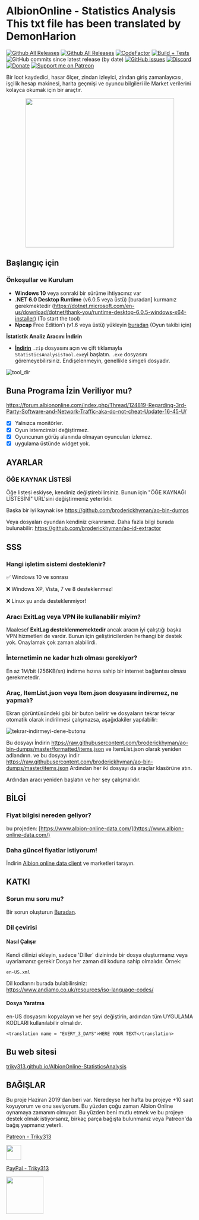 AlbionOnline - Statistics Analysis
This txt file has been translated by DemonHarion
===================
[![Github All Releases](https://img.shields.io/github/v/release/Triky313/AlbionOnline-StatisticsAnalysis)](https://github.com/Triky313/AlbionOnline-StatisticsAnalysis/releases)
[![Github All Releases](https://img.shields.io/github/downloads/Triky313/AlbionOnline-StatisticsAnalysis/total.svg)](https://github.com/Triky313/AlbionOnline-StatisticsAnalysis/releases) 
[![CodeFactor](https://www.codefactor.io/repository/github/triky313/albiononline-statisticsanalysis/badge/main)](https://www.codefactor.io/repository/github/triky313/albiononline-statisticsanalysis/overview/main)
[![Build + Tests](https://github.com/Triky313/AlbionOnline-StatisticsAnalysis/actions/workflows/build-and-unit-tests.yml/badge.svg)](https://github.com/Triky313/AlbionOnline-StatisticsAnalysis/actions/workflows/dotnet-desktop.yml)
![GitHub commits since latest release (by date)](https://img.shields.io/github/commits-since/Triky313/AlbionOnline-StatisticsAnalysis/latest?color=AF3B7F)
[![GitHub issues](https://img.shields.io/github/issues/Triky313/AlbionOnline-StatisticsAnalysis)](https://github.com/Triky313/AlbionOnline-StatisticsAnalysis/issues)
[![Discord](https://img.shields.io/discord/772406813438115891?color=%237289da&label=Discord&logo=discord&logoColor=%237289da&style=flat)](https://discord.gg/Wv5RWehbrU)
[![Donate](https://img.shields.io/badge/paypal-donate-1e477a)](https://www.paypal.com/donate/?hosted_button_id=N6T3CWXYNGHKC)
[![Support me on Patreon](https://img.shields.io/endpoint.svg?url=https%3A%2F%2Fshieldsio-patreon.vercel.app%2Fapi%3Fusername%3DTriky313%26type%3Dpatrons&style=flat)](https://patreon.com/Triky313)

Bir loot kaydedici, hasar ölçer, zindan izleyici, zindan giriş zamanlayıcısı, işçilik hesap makinesi, harita geçmişi ve oyuncu bilgileri ile Market verilerini kolayca okumak için bir araçtır.

<p align="center" align='right'>
  <img src="https://user-images.githubusercontent.com/14247773/147143464-c36d0cba-dddb-4b34-bd2e-11e3f65e3289.png" data-canonical-src="https://user-images.githubusercontent.com/14247773/147143464-c36d0cba-dddb-4b34-bd2e-11e3f65e3289.png" width="400" height="400" />
</p>

## Başlangıç için

### Önkoşullar ve Kurulum
- **Windows 10** veya sonraki bir sürüme ihtiyacınız var
- **.NET 6.0 Desktop Runtime** (v6.0.5 veya üstü) [buradan] kurmanız gerekmektedir (https://dotnet.microsoft.com/en-us/download/dotnet/thank-you/runtime-desktop-6.0.5-windows-x64-installer) (To start the tool)
- **Npcap** Free Edition'ı (v1.6 veya üstü) yükleyin [buradan](https://npcap.com/#download) (Oyun takibi için)

**İstatistik Analiz Aracını İndirin**
- [**İndirin**](https://github.com/Triky313/AlbionOnline-StatisticsAnalysis/releases/download/v5.17.3/StatisticsAnalysis-AlbionOnline-v5.17.3-x64.zip)
`.zip` dosyasını açın ve çift tıklamayla `StatisticsAnalysisTool.exe`yi başlatın. `.exe` dosyasını göremeyebilirsiniz. Endişelenmeyin, genellikle simgeli dosyadır.

![tool_dir](https://user-images.githubusercontent.com/14247773/170473306-4dcc629e-384e-41b2-ada8-657cabe1b472.png)


## Buna Programa İzin Veriliyor mu?
https://forum.albiononline.com/index.php/Thread/124819-Regarding-3rd-Party-Software-and-Network-Traffic-aka-do-not-cheat-Update-16-45-U/

- [x] Yalnızca monitörler.
- [x] Oyun istemcimizi değiştirmez.
- [x] Oyuncunun görüş alanında olmayan oyuncuları izlemez.
- [x] uygulama üstünde widget yok.

## AYARLAR

### ÖĞE KAYNAK LİSTESİ
Öğe listesi eskiyse, kendiniz değiştirebilirsiniz. Bunun için "ÖĞE KAYNAĞI LİSTESİNİ" URL'sini değiştirmeniz yeterlidir.

Başka bir iyi kaynak ise https://github.com/broderickhyman/ao-bin-dumps

Veya dosyaları oyundan kendiniz çıkarırsınız. Daha fazla bilgi burada bulunabilir: https://github.com/broderickhyman/ao-id-extractor


## SSS
### Hangi işletim sistemi desteklenir?
✅ Windows 10 ve sonrası

❌ Windows XP, Vista, 7 ve 8 desteklenmez!

❌ Linux şu anda desteklenmiyor!

### Aracı ExitLag veya VPN ile kullanabilir miyim?
Maalesef **ExitLag desteklenmemektedir** ancak aracın iyi çalıştığı başka VPN hizmetleri de vardır. Bunun için geliştiricilerden herhangi bir destek yok. Onaylamak çok zaman alabilirdi.

### İnternetimin ne kadar hızlı olması gerekiyor?
En az 1M/bit (256KB/sn) indirme hızına sahip bir internet bağlantısı olması gerekmetedir.

### Araç, ItemList.json veya Item.json dosyasını indiremez, ne yapmalı?
Ekran görüntüsündeki gibi bir buton belirir ve dosyaların tekrar tekrar otomatik olarak indirilmesi çalışmazsa, aşağıdakiler yapılabilir:

![tekrar-indirmeyi-dene-butonu](https://user-images.githubusercontent.com/14247773/170475039-3739e5cd-5d02-41bf-a77d-f58290de75a3.png)

Bu dosyayı İndirin https://raw.githubusercontent.com/broderickhyman/ao-bin-dumps/master/formatted/items.json ve ItemList.json olarak yeniden adlandırın.
ve
bu dosyayı indir https://raw.githubusercontent.com/broderickhyman/ao-bin-dumps/master/items.json 
Ardından her iki dosyayı da araçlar klasörüne atın.

Ardından aracı yeniden başlatın ve her şey çalışmalıdır.


## BİLGİ

### Fiyat bilgisi nereden geliyor?
bu projeden: [https://www.albion-online-data.com/](https://www.albion-online-data.com/)

### Daha güncel fiyatlar istiyorum!
İndirin [Albion online data client](https://www.albion-online-data.com/) ve marketleri tarayın.


## KATKI

### Sorun mu soru mu?
Bir sorun oluşturun [Buradan](https://github.com/Triky313/AlbionOnline-StatisticsAnalysis/issues).

### Dil çevirisi

#### Nasıl Çalışır
Kendi dilinizi ekleyin, sadece 'Diller' dizininde bir dosya oluşturmanız veya uyarlamanız gerekir
Dosya her zaman dil koduna sahip olmalıdır.
Örnek:
```
en-US.xml
```

Dil kodlarını burada bulabilirsiniz: https://www.andiamo.co.uk/resources/iso-language-codes/

#### Dosya Yaratma
en-US dosyasını kopyalayın ve her şeyi değiştirin, ardından tüm UYGULAMA KODLARI kullanılabilir olmalıdır.
```
<translation name = "EVERY_3_DAYS">HERE YOUR TEXT</translation>
```

## Bu web sitesi
[triky313.github.io/AlbionOnline-StatisticsAnalysis](https://triky313.github.io/AlbionOnline-StatisticsAnalysis/)

## BAĞIŞLAR
Bu proje Haziran 2019'dan beri var. Neredeyse her hafta bu projeye +10 saat koyuyorum ve onu seviyorum. Bu yüzden çoğu zaman Albion Online oynamaya zamanım olmuyor. Bu yüzden beni mutlu etmek ve bu projeye destek olmak istiyorsanız, birkaç parça bağışta bulunmanız veya Patreon'da bağış yapmanız yeterli.

[Patreon - Triky313](https://www.patreon.com/triky313)

<img src="https://user-images.githubusercontent.com/14247773/166248069-3211a206-b475-4e83-860b-e5c51b9554bf.png" data-canonical-src="https://www.patreon.com/triky313" width="40" height="40" />

[PayPal - Triky313](https://www.paypal.com/donate/?hosted_button_id=N6T3CWXYNGHKC)

<img src="https://user-images.githubusercontent.com/14247773/201472890-33a0ed70-7ef8-4804-aa84-46f0a84f3168.png" width="100" height="100" />
